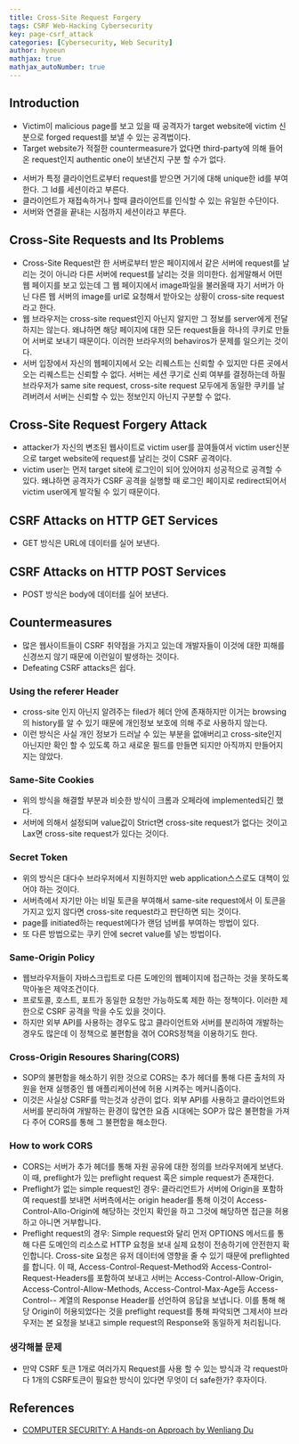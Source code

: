 ```yaml
---
title: Cross-Site Request Forgery
tags: CSRF Web-Hacking Cybersecurity
key: page-csrf_attack
categories: [Cybersecurity, Web Security]
author: hyoeun
mathjax: true
mathjax_autoNumber: true
---
```


## Introduction

* Victim이 malicious page를 보고 있을 때 공격자가 target website에 victim 신분으로 forged request를 보낼 수 있는 공격법이다.
* Target website가 적절한 countermeasure가 없다면 third-party에 의해 들어온 request인지 authentic one이 보낸건지 구분 할 수가 없다.
- 서버가 특정 클라이언트로부터 request를 받으면 거기에 대해 unique한 id를 부여한다. 그 Id를 세션이라고 부른다.
- 클라이언트가 재접속하거나 할때 클라이언트를 인식할 수 있는 유일한 수단이다.
- 서버와 연결을 끝내는 시점까지 세션이라고 부른다.

## Cross-Site Requests and Its Problems

* Cross-Site Request란 한 서버로부터 받은 페이지에서 같은 서버에 request를 날리는 것이 아니라 다른 서버에 request를 날리는 것을 의미한다. 쉽게말해서 어떤 웹 페이지를 보고 있는데 그 웹 페이지에서 image파일을 불러올때 자기 서버가 아닌 다른 웹 서버의 image를 url로 요청해서 받아오는 상황이 cross-site request라고 한다.
* 웹 브라우저는 cross-site request인지 아닌지 알지만 그 정보를 server에게 전달하지는 않는다. 왜냐하면 해당 페이지에 대한 모든 request들을 하나의 쿠키로 만들어 서버로 보내기 때문이다. 이러한 브라우저의 behaviros가 문제를 일으키는 것이다.
* 서버 입장에서 자신의 웹페이지에서 오는 리퀘스트는 신뢰할 수 있지만 다른 곳에서 오는 리퀘스트는 신뢰할 수 없다. 서버는 세션 쿠기로 신뢰 여부를 결정하는데 하필 브라우저가 same site request, cross-site request 모두에게 동일한 쿠키를 날려버려서 서버는 신뢰할 수 있는 정보인지 아닌지 구분할 수 없다.

## Cross-Site Request Forgery Attack
* attacker가 자신의 변조된 웹사이트로 victim user를 끌여들여서 victim user신분으로 target website에 request를 날리는 것이 CSRF 공격이다.
* victim user는 먼저 target site에 로그인이 되어 있어야지 성공적으로 공격할 수 있다. 왜냐하면 공격자가 CSRF 공격을 실행할 때 로그인 페이지로 redirect되어서 victim user에게 발각될 수 있기 때문이다.

## CSRF Attacks on HTTP GET Services
* GET 방식은 URL에 데이터를 실어 보낸다.

## CSRF Attacks on HTTP POST Services
* POST 방식은 body에 데이터를 실어 보낸다.

## Countermeasures
* 많은 웹사이트들이 CSRF 취약점을 가지고 있는데 개발자들이 이것에 대한 피해를 신경쓰지 않기 때문에 이런일이 발생하는 것이다.
* Defeating CSRF attacks은 쉽다.
### Using the referer Header
  * cross-site 인지 아닌지 알려주는 filed가 헤더 안에 존재하지만 이거는 browsing의 history를 알 수 있기 때문에 개인정보 보호에 의해 주로 사용하지 않는다.
  * 이런 방식은 사실 개인 정보가 드러날 수 있는 부분을 없애버리고 cross-site인지 아닌지만 확인 할 수 있도록 하고 새로운 필드를 만들면 되지만 아직까지 만들어지지는 않았다.
### Same-Site Cookies
  * 위의 방식을 해결할 부분과 비슷한 방식이 크롬과 오페라에 implemented되긴 했다.
  * 서버에 의해서 설정되며 value값이 Strict면 cross-site request가 없다는 것이고 Lax면 cross-site request가 있다는 것이다.
### Secret Token
  * 위의 방식은 대다수 브라우저에서 지원하지만 web application스스로도 대책이 있어야 하는 것이다.
  * 서버측에서 자기만 아는 비밀 토큰을 부여해서 same-site request에서 이 토큰을 가지고 있지 않다면 cross-site request라고 판단하면 되는 것이다.
  * page를 initiated하는 request에다가 랜덤 넘버를 부여하는 방법이 있다.
  * 또 다른 방법으로는 쿠키 안에 secret value를 넣는 방법이다.
### Same-Origin Policy
  * 웹브라우저들이 자바스크립트로 다른 도메인의 웹페이지에 접근하는 것을 못하도록 막아놓은 제약조건이다.
  * 프로토콜, 호스트, 포트가 동일한 요청만 가능하도록 제한 하는 정책이다. 이러한 제한으로 CSRF 공격을 막을 수도 있을 것이다.
  * 하지만 외부 API를 사용하는 경우도 많고 클라이언트와 서버를 분리하여 개발하는 경우도 많은데 이 정책으로 불편함을 겪어 CORS정책을 이용하기도 한다.
### Cross-Origin Resoures Sharing(CORS)
  * SOP의 불편함을 해소하기 위한 것으로 CORS는 추가 헤더를 통해 다른 출처의 자원을 현재 실행중인 웹 애플리케이션에 허용 시켜주는 메커니즘이다.
  * 이것은 사실상 CSRF를 막는것과 상관이 없다. 외부 API를 사용하고 클라이언트와 서버를 분리하여 개발하는  환경이 많연한 요즘 시대에는 SOP가 많은 불편함을 가져다 주어 CORS를 통해 그 불편함을 해소한다.
### How to work CORS
  * CORS는 서버가 추가 헤더를 통해 자원 공유에 대한 정의를 브라우저에게 보낸다. 이 때, preflight가 있는 preflight request 혹은 simple request가 존재한다.
  * Preflight가 없는 simple request인 경우: 클라리언트가 서버에 Origin을 포함하여 request를 보내면 서버측에서는 origin header를 통해 이것이 Access-Control-Allo-Origin에 해당하는 것인지 확인을 하고 그것에 해당하면 접근을 허용하고 아니면 거부합니다.
  * Preflight request의 경우: Simple request와 달리 먼저 OPTIONS 메서드를 통해 다른 도메인의 리소스로 HTTP 요청을 보내 실제 요청이 전송하기에 안전한지 확인합니다. Cross-site 요청은 유저 데이터에 영향을 줄 수 있기 때문에 preflighted를 합니다. 이 때, Access-Control-Request-Method와 Access-Control-Request-Headers를 포함하여 보내고 서버는 Access-Control-Allow-Origin, Access-Control-Allow-Methods, Access-Control-Max-Age등 Access-Control-*-* 계열의 Response Header를 선언하여 응답을 보냅니다. 이를 통해 해당 Origin이 허용되었다는 것을 preflight request를 통해 파악되면 그제서야 브라우저는 본 요청을 보내고 simple request의 Response와 동일하게 처리됩니다.

### 생각해볼 문제
* 만약 CSRF 토큰 1개로 여러가지 Request를 사용 할 수 있는 방식과 각 request마다 1개의 CSRF토큰이 필요한 방식이 있다면 무엇이 더 safe한가? 후자이다.

## References
* [COMPUTER SECURITY: A Hands-on Approach by Wenliang Du](https://www.amazon.com/Computer-Security-Hands-Approach-Wenliang/dp/154836794X)
